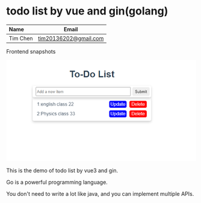# todo list by vue and gin(golang)

<!-- Tables -->

| Name     | Email                 |
| :------- | --------------------- |
| Tim Chen | tim20136202@gmail.com |

Frontend snapshots

![client](./snapshots/todo.png)

This is the demo of todo list by vue3 and gin.

Go is a powerful programming language.

You don't need to write a lot like java, and you can implement
multiple APIs.

